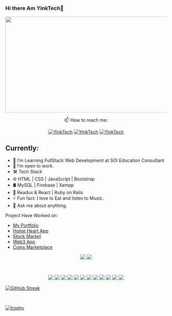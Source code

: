 ### Hi there Am YinkTech👋

<img width="1100" height="300px" src="https://github.com/YinkTech/YinkTech/assets/65237847/6cc420a2-6c62-4cfc-9b0c-a19e5b9f81bc">
<p  align="center"> 📫 How to reach me:</p>
<p align="center">
  <a href="https://www.twitter.com/yinktech" target="_blank"><img src="https://img.shields.io/badge/Twitter-1DA1F2.svg?&style=for-the-badge&logo=twitter&logoColor=white" alt="YinkTech"></a>
   <a href="https://www.linkedin.com/in/ayeni-olayinka-726181134/" target="_blank"><img src="https://img.shields.io/badge/LinkedIn-%230077B5.svg?&style=for-the-badge&logo=linkedin&logoColor=white" alt="YinkTech"></a>
  <a href="https://www.instagram.com/layinka4dat/" target="_blank"><img src="https://img.shields.io/badge/Instagram-E4405F?style=for-the-badge&logo=instagram&logoColor=white" alt="YinkTech"/></a>
</p>

## Currently:
<ul>
  <li> 🔭 I’m Learning FullStack Web Development at SOI Education Consultant </li>
  <li> 👯 I’m open to work.</li>
  <li> 🛠 Tech Stack </li>
  <li> 🌐 HTML | CSS | JavaScript | Bootstrap </li>
  <li> 🛢 MySQL | Firebase | Xampp </li>
  <li> 🔧 Readux & React | Ruby on Rails </li>
  <li> ⚡ Fun fact: I love to Eat and listen to Music.</li>
  <li> 💬 Ask me about anything.</li>
</ul>

Project Have Worked on:
- <a href="https://yinka-portfolio.vercel.app/"> My Portfolio </a>
- <a href="https://home-heart.netlify.app/"> Home Heart App </a>
- <a href="https://yinktech.github.io/Stock-Market"> Stock Market  </a>
- <a href="https://yinktech.github.io/web3-project/"> Web3 App  </a>
- <a href="https://yinktech.github.io/Coins-Marketplace/"> Coins Marketplace </a>


<p align="center">
  <img src="https://github-readme-stats.vercel.app/api?username=YinkTech&show_icons=true&theme=cobalt">
  <img src="https://github-readme-stats.vercel.app/api/top-langs/?username=YinkTech&layout=compact&theme=cobalt">
</p>

<br>
<p align="center"> 

<img src="https://img.shields.io/badge/Ruby-CC342D?style=for-the-badge&logo=ruby&logoColor=white">
<img src="https://img.shields.io/badge/Ruby_on_Rails-CC0000?style=for-the-badge&logo=ruby-on-rails&logoColor=white">
<img src="https://img.shields.io/badge/JavaScript-F7DF1E?style=for-the-badge&logo=javascript&logoColor=black">
<img src="https://img.shields.io/badge/TypeScript-007ACC?style=for-the-badge&logo=typescript&logoColor=white">
<img src="https://img.shields.io/badge/React-20232A?style=for-the-badge&logo=react&logoColor=61DAFB">
<img src="https://img.shields.io/badge/HTML-239120?style=for-the-badge&logo=html5&logoColor=white">
<img src="https://img.shields.io/badge/CSS-239120?&style=for-the-badge&logo=css3&logoColor=white">
<img src="https://img.shields.io/badge/Bootstrap-563D7C?style=for-the-badge&logo=bootstrap&logoColor=white">
<img src="https://img.shields.io/badge/SQLite-07405E?style=for-the-badge&logo=sqlite&logoColor=white">
<img src="https://img.shields.io/badge/React_Router-CA4245?style=for-the-badge&logo=react-router&logoColor=white">
<img src="https://img.shields.io/badge/Redux-593D88?style=for-the-badge&logo=redux&logoColor=white">
<img src="https://img.shields.io/badge/Material--UI-0081CB?style=for-the-badge&logo=material-ui&logoColor=white"> 

</p>





<p align="center">
  
[![GitHub Streak](https://github-readme-streak-stats.herokuapp.com/?user=YinkTech&theme=dark)](https://git.io/streak-stats)

</p>
<br>

<p align="center">
  
[![trophy](https://github-profile-trophy.vercel.app/?username=yinktech)](https://github.com/ryo-ma/github-profile-trophy)

</p>
